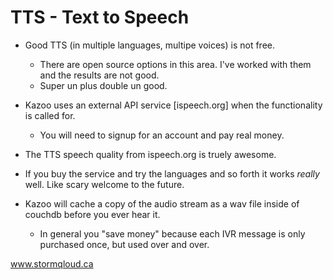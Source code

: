 # TTS - Text to Speech

* Good TTS (in multiple languages, multipe voices) is not free.
  *  There are open source options in this area.   I've worked with them and the results are not good.  
  *  Super un plus double un good.

* Kazoo uses an external API service [ispeech.org] when the functionality is called for.
  *  You will need to signup for an account and pay real money.
  
* The TTS speech quality from ispeech.org is truely awesome.
* If you buy the service and try the languages and so forth it works *really* well.  Like scary welcome to the future.

* Kazoo will cache a copy of the audio stream as a wav file inside of couchdb before you ever hear it.
  * In general you "save money" because each IVR message is only purchased once, but used over and over.
 

www.stormqloud.ca
